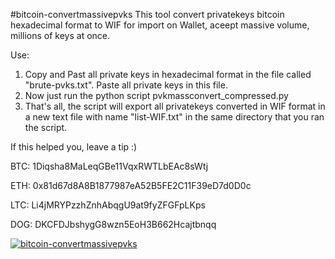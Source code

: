 #bitcoin-convertmassivepvks
This tool convert privatekeys bitcoin hexadecimal format to WIF for import on Wallet, aceept massive volume, millions of keys at once.

Use:
1) Copy and Past all private keys in hexadecimal format in the file called "brute-pvks.txt". Paste all private keys in this file.
2) Now just run the python script pvkmassconvert_compressed.py
3) That's all, the script will export all privatekeys converted in WIF format in a new text file with name "list-WIF.txt" in the same directory that you ran the script.

If this helped you, leave a tip :)

BTC: 1Diqsha8MaLeqGBe11VqxRWTLbEAc8sWtj

ETH: 0x81d67d8A8B1877987eA52B5FE2C11F39eD7d0D0c

LTC: Li4jMRYPzzhZnhAbqgU9at9fyZFGFpLKps

DOG: DKCFDJbshygG8wzn5EoH3B662Hcajtbnqq

[![bitcoin-convertmassivepvks](https://i.imgur.com/LNil7QN.png)](https://www.youtube.com/watch?v=_KznkWyNCMk)
